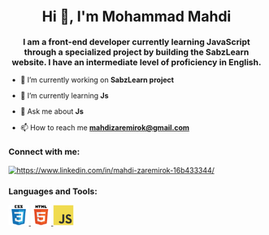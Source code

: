 <h1 align="center">Hi 👋, I'm Mohammad Mahdi</h1>
<h3 align="center">I am a front-end developer currently learning JavaScript through a specialized project by building the SabzLearn website. I have an intermediate level of proficiency in English.</h3>

- 🔭 I’m currently working on **SabzLearn project**

- 🌱 I’m currently learning **Js**

- 💬 Ask me about **Js**

- 📫 How to reach me **mahdizaremirok@gmail.com**

<h3 align="left">Connect with me:</h3>
<p align="left">
<a href="www.linkedin.com/in/
mahdi-zaremirok-16b433344
" target="blank"><img align="center" src="https://raw.githubusercontent.com/rahuldkjain/github-profile-readme-generator/master/src/images/icons/Social/linked-in-alt.svg" alt="https://www.linkedin.com/in/mahdi-zaremirok-16b433344/" height="30" width="40" /></a>
</p>

<h3 align="left">Languages and Tools:</h3>
<p align="left"> <a href="https://www.w3schools.com/css/" target="_blank" rel="noreferrer"> <img src="https://raw.githubusercontent.com/devicons/devicon/master/icons/css3/css3-original-wordmark.svg" alt="css3" width="40" height="40"/> </a> <a href="https://www.w3.org/html/" target="_blank" rel="noreferrer"> <img src="https://raw.githubusercontent.com/devicons/devicon/master/icons/html5/html5-original-wordmark.svg" alt="html5" width="40" height="40"/> </a> <a href="https://developer.mozilla.org/en-US/docs/Web/JavaScript" target="_blank" rel="noreferrer"> <img src="https://raw.githubusercontent.com/devicons/devicon/master/icons/javascript/javascript-original.svg" alt="javascript" width="40" height="40"/> </a> </p>

